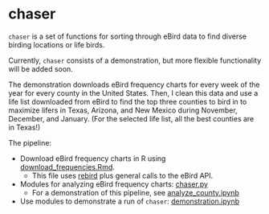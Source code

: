 # chaser
`chaser` is a set of functions for sorting through eBird data to find diverse birding locations or life birds.

Currently, `chaser` consists of a demonstration, but more flexible functionality will be added soon. 

The demonstration downloads eBird frequency charts for every week of the year for every county in the United States. Then, I clean this data and use a life list downloaded from eBird to find the top three counties to bird in to maximize lifers in Texas, Arizona, and New Mexico during November, December, and January. (For the selected life list, all the best counties are in Texas!)

The pipeline:
* Download eBird frequency charts in R using [download_frequencies.Rmd](https://github.com/rhine3/chaser/blob/master/download_freqs.Rmd).
  * This file uses [rebird](https://github.com/ropensci/rebird) plus general calls to the eBird API. 
* Modules for analyzing eBird frequency charts: [chaser.py](https://github.com/rhine3/chaser/blob/master/chaser.py)
  * For a demonstration of this pipeline, see [analyze_county.ipynb](https://github.com/rhine3/chaser/blob/master/analyze_county.ipynb)
* Use modules to demonstrate a run of `chaser`: [demonstration.ipynb](https://github.com/rhine3/chaser/blob/master/demonstration.ipynb)


